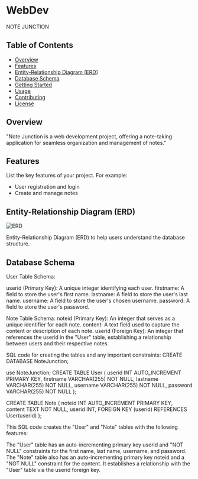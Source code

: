 # WebDev
   NOTE JUNCTION 

## Table of Contents

- [Overview](#overview)
- [Features](#features)
- [Entity-Relationship Diagram (ERD)](#entity-relationship-diagram-erd)
- [Database Schema](#database-schema)
- [Getting Started](#getting-started)
- [Usage](#usage)
- [Contributing](#contributing)
- [License](#license)

## Overview

"Note Junction is a web development project, offering a note-taking application for seamless organization and management of notes."

## Features

List the key features of your project. For example:
- User registration and login
- Create and manage notes

## Entity-Relationship Diagram (ERD)

![ERD](https://github.com/aqsat/WebDev/blob/main/ER%20Diagram.PNG)

Entity-Relationship Diagram (ERD) to help users understand the database structure.

## Database Schema

User Table Schema:

userid (Primary Key): A unique integer identifying each user.
firstname: A field to store the user's first name.
lastname: A field to store the user's last name.
username: A field to store the user's chosen username.
password: A field to store the user's password.


Note Table Schema:
noteid (Primary Key): An integer that serves as a unique identifier for each note.
content: A text field used to capture the content or description of each note.
userid (Foreign Key): An integer that references the userid in the "User" table, establishing a relationship between users and their respective notes. 


SQL code for creating the tables and any important constraints:
CREATE DATABASE NoteJunction;

use NoteJunction;
CREATE TABLE User (
    userid INT AUTO_INCREMENT PRIMARY KEY,
    firstname VARCHAR(255) NOT NULL,
    lastname VARCHAR(255) NOT NULL,
    username VARCHAR(255) NOT NULL,
    password VARCHAR(255) NOT NULL
);


CREATE TABLE Note (
    noteid INT AUTO_INCREMENT PRIMARY KEY,
    content TEXT NOT NULL,
    userid INT,
    FOREIGN KEY (userid) REFERENCES User(userid)
);

This SQL code creates the "User" and "Note" tables with the following features:

The "User" table has an auto-incrementing primary key userid and "NOT NULL" constraints for the first name, last name, username, and password.
The "Note" table also has an auto-incrementing primary key noteid and a "NOT NULL" constraint for the content. It establishes a relationship with the "User" table via the userid foreign key.



